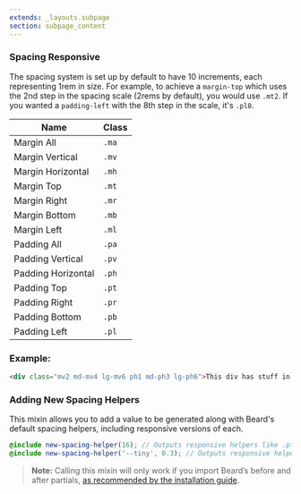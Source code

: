 ```yaml
---
extends: _layouts.subpage
section: subpage_content
---
```

<h3 class="tcg50 ft7 md-ft10 fw3 mb2 md-mb3 flex aic acc">Spacing  <a class="badge br3 bg1 tcw ft1 md-ft3 uppercase ls1 fw6 ml1" title="These helpers accept responsive prefixes">Responsive</a></h3>
<p class="tcg50 ft5 fw3 mb4 md-mb6 lh2">The spacing system is set up by default to have 10 increments, each representing 1rem in size. For example, to achieve a <code>margin-top</code> which uses the 2nd step in the spacing scale (2rems by default), you would use <code>.mt2</code>. If you wanted a <code>padding-left</code> with the 8th step in the scale, it's <code>.pl8</code>.</p>

<table class="w100 mb6 ft4 tcg60 lh2">
    <thead>
        <tr class="brdr1--bottom bcg10">
            <th class="pv1">Name</th>
            <th class="pv1">Class</th>
        </tr>
    </thead>
    <tbody>
        <tr class="brdr1--bottom bcg10">
            <td class="pv1">Margin All</td>
            <td class="pv1"><code>.ma</code></td>
        </tr>
        <tr class="brdr1--bottom bcg10">
            <td class="pv1">Margin Vertical</td>
            <td class="pv1"><code>.mv</code></td>
        </tr>
        <tr class="brdr1--bottom bcg10">
            <td class="pv1">Margin Horizontal</td>
            <td class="pv1"><code>.mh</code></td>
        </tr>
        <tr class="brdr1--bottom bcg10">
            <td class="pv1">Margin Top</td>
            <td class="pv1"><code>.mt</code></td>
        </tr>
        <tr class="brdr1--bottom bcg10">
            <td class="pv1">Margin Right</td>
            <td class="pv1"><code>.mr</code></td>
        </tr>
        <tr class="brdr1--bottom bcg10">
            <td class="pv1">Margin Bottom</td>
            <td class="pv1"><code>.mb</code></td>
        </tr>
        <tr class="brdr1--bottom bcg10">
            <td class="pv1">Margin Left</td>
            <td class="pv1"><code>.ml</code></td>
        </tr>
        <tr class="brdr1--bottom bcg10">
            <td class="pv1">Padding All</td>
            <td class="pv1"><code>.pa</code></td>
        </tr>
        <tr class="brdr1--bottom bcg10">
            <td class="pv1">Padding Vertical</td>
            <td class="pv1"><code>.pv</code></td>
        </tr>
        <tr class="brdr1--bottom bcg10">
            <td class="pv1">Padding Horizontal</td>
            <td class="pv1"><code>.ph</code></td>
        </tr>
        <tr class="brdr1--bottom bcg10">
            <td class="pv1">Padding Top</td>
            <td class="pv1"><code>.pt</code></td>
        </tr>
        <tr class="brdr1--bottom bcg10">
            <td class="pv1">Padding Right</td>
            <td class="pv1"><code>.pr</code></td>
        </tr>
        <tr class="brdr1--bottom bcg10">
            <td class="pv1">Padding Bottom</td>
            <td class="pv1"><code>.pb</code></td>
        </tr>
        <tr class="brdr1--bottom bcg10">
            <td class="pv1">Padding Left</td>
            <td class="pv1"><code>.pl</code></td>
        </tr>
    </tbody>
</table>

<h3 class="tcg50 ft6 fw3 mb2 md-mb3 flex aic acc">Example:</h3>

```html
<div class="mv2 md-mv4 lg-mv6 ph1 md-ph3 lg-ph6">This div has stuff in it</div>
```

<a name="adding-new-spacing-helpers"></a>
<h3 class="tcg50 ft8 fw3 mb2 md-mb3">Adding New Spacing Helpers</h3>
<p class="tcg50 ft5 fw3 mb4 lh2">This mixin allows you to add a value to be generated along with Beard's default spacing helpers, including responsive versions of each.</p>

```scss
@include new-spacing-helper(16); // Outputs responsive helpers like .pt16 { padding-top: 16rem !important }
@include new-spacing-helper('--tiny', 0.3); // Outputs responsive helpers like .pt--tiny { padding-top: 0.3rem !important }
```

<blockquote class="bg1 br3 pv2 ph2 mb6">
<p class="tcw ft5 fw3 lh2"><strong>Note:</strong> Calling this mixin will only work if you import Beard&rsquo;s before and after partials, <a href="/installation" class="tcw fw6">as recommended by the installation guide</a>.</p>
</blockquote>
